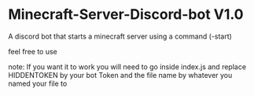 # Minecraft-Server-Discord-bot V1.0
A discord bot that starts a minecraft server using a command (-start)

feel free to use

note: If you want it to work you will need to go inside index.js and replace HIDDENTOKEN by your bot Token and the file name by whatever you named your file to
